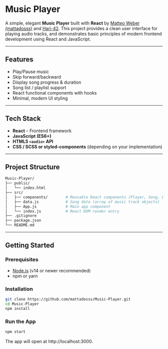 # Music Player

A simple, elegant **Music Player** built with **React** by [Matteo Weber (mattadosss)](https://github.com/mattadosss) and [Hari-42](https://github.com/Hari-42). This project provides a clean user interface for playing audio tracks, and demonstrates basic principles of modern frontend development using React and JavaScript.

---

## Features

- Play/Pause music
- Skip forward/backward
- Display song progress & duration
- Song list / playlist support
- React functional components with hooks
- Minimal, modern UI styling

---

## Tech Stack

- **React** – Frontend framework
- **JavaScript (ES6+)**
- **HTML5 `<audio>` API**
- **CSS / SCSS or styled-components** (depending on your implementation)

---

## Project Structure
```bash
Music-Player/
├── public/
│   └── index.html
├── src/
│   ├── components/        # Reusable React components (Player, Song, Library, etc.)
│   ├── data.js            # Song data (array of music track objects)
│   ├── App.js             # Main app component
│   └── index.js           # React DOM render entry
├── .gitignore
├── package.json
└── README.md
```

---

## Getting Started

### Prerequisites
- [Node.js](https://nodejs.org/) (v14 or newer recommended)
- npm or yarn

### Installation

```bash
git clone https://github.com/mattadosss/Music-Player.git
cd Music-Player
npm install
```
### Run the App

```bash
npm start
```
The app will open at http://localhost:3000.

